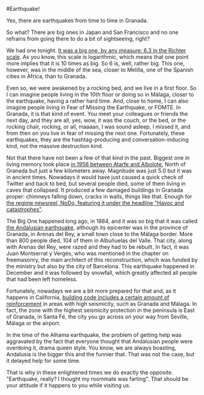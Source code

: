 #Earthquake!

Yes, there are earthquakes from time to time in Granada.

So what? There
are big ones in Japan and San Francisco and no one refrains from going
there to do a bit of sightseeing, right?

We had one
tonight. [It was a big one, by any measure: 6.3 in the Richter scale](http://www.02.ign.es/ign/layoutIn/geofisicaCuestionarioMacrosismico.do). As
you know, this scale is logarithmic, which means that one point more
implies that it is 10 times as big. So 6 is, well, rather big. This one,
however, was in the middle of the sea, closer to Melilla, one of the
Spanish cities in Africa, than to Granada.

Even so, we were awakened by a rocking bed, and we live in a first
floor. So I can imagine people living in the 10th floor or doing so in
Málaga, closer to the earthquake, having a rather hard time. And, close
to home, I can also imagine people living
in Fear of Missing the Earthquake, or FOMTE. In Granada, it is that kind of
event. You meet your colleagues or friends the next day, and they are all, yes, wow,
it was the couch, or the bed, or the rocking chair, rocking, or all,
maaaan, I was sound asleep, I missed it, and from then on you live in
fear of missing the next one. Fortunately, these earthquakes, they are the
hashtag-producing and conversation-inducing kind, not the massive
destruction kind.

Not that there have not been a few of that kind in the past. Biggest
one in living memory took place
[in 1956 between Atarfe and Albolote](http://iagpds.ugr.es/pages/informacion_divulgacion/terremoto_atarfe_albolote_1956),
North of Granada but just a few kilometers away. Magnitude was
just 5.0 but it was in ancient times. Nowadays it would have just caused a
quick check of Twitter and back to bed, but several people died, some
of them living in caves that collapsed. It produced a few damaged buildings in
Granada proper: chimneys falling down, cracks in walls, things like
that. Enough for [the regime newsreel, NoDo, featuring it under the headline "Havoc and catastrophes"](https://www.youtube.com/watch?v=GzYloQhlVk8).

The Big One happened long ago, in 1884, and it was so big that it was
called
[the Andalusian earthquake](https://es.wikipedia.org/wiki/Terremoto_de_Andaluc%C3%ADa_de_1884),
although its epicenter was in the province of Granada, in Arenas del
Rey, a small town close to the Málaga border. More than 800 people
died, 104 of them in Albuñuelas del Valle. That city, along with
Arenas del Rey, were razed and they had to be rebuilt. In fact, it was
Juan Montserrat y Vergés, who was mentioned in the chapter on
freemasonry, the main architect of this reconstruction, which was
funded by the ministry but also by the city of Barcelona. This
earthquake happened in December and it was followed by snowfall, which
greatly affected all people that had been left homeless.

Fortunately, nowadays we are a bit more prepared for that and, as it happens in
California,
[building code includes a certain amount of reinforcement](https://es.wikipedia.org/wiki/Norma_de_Construcci%C3%B3n_Sismorresistente)
in areas with high seismicity, such as Granada and Málaga. In fact, the
zone with the highest seismicity protection in the peninsula is East of Granada, in
Santa Fé, the city you go across on your way from Seville, Málaga or
the airport. 

In the time of the Alhama earthquake, the problem of getting help was
aggravated by the fact that everyone thought that 
Andalusian people were overdoing it, drama queen style. You know, we
are always boasting, Andalusia is the bigger this and the funnier
that. That was not the case, but it delayed help for some time.

That is why in these enlightened times we do exactly the
opposite. "Earthquake, really? I thought my roommate was
farting". That should be your attitude if it happens to you while
visiting us. 

